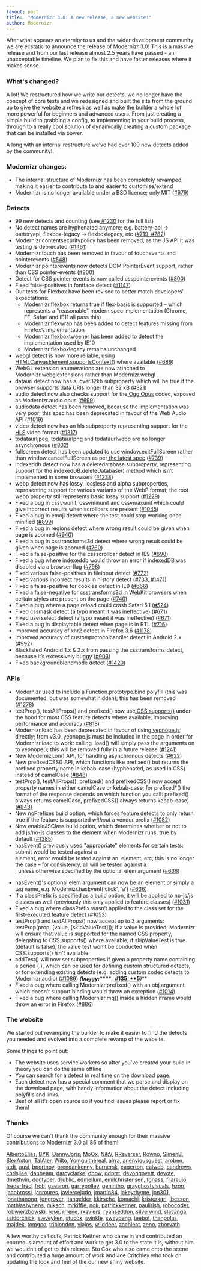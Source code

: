 ```yaml
---
layout: post
title:  "Modernizr 3.0! A new release, a new website!"
author: Modernizr
---
```


After what appears an eternity to us and the wider development community we are ecstatic to announce the release of Modernizr 3.0! This is a massive release and from our last release almost 2.5 years have passed - an unacceptable timeline. We plan to fix this and have faster releases where it makes sense.

### What's changed?

A lot! We restructured how we write our detects, we no longer have the concept of core tests and we redesigned and built the site from the ground up to give the website a refresh as well as make the builder a whole lot more powerful for beginners and advanced users. From just creating a simple build to grabbing a config, to implementing in your build process, through to a really cool solution of dynamically creating a custom package that can be installed via bower.

A long with an internal restructure we’ve had over 100 new detects added by the community!.

### Modernizr changes:

* The internal structure of Modernizr has been completely revamped, making it easier to contribute to and easier to customise/extend
* Modernizr is no longer available under a BSD licence; only MIT ([#679](https://github.com/Modernizr/Modernizr/issues/679))

### Detects

* 99 new detects and counting (see[ #1230](https://github.com/Modernizr/Modernizr/issues/1230) for the full list)
* No detect names are hyphenated anymore; e.g. battery-api → batteryapi, flexbox-legacy → flexboxlegacy, etc ([#719](https://github.com/Modernizr/Modernizr/pull/719),[ #782](https://github.com/Modernizr/Modernizr/pull/782))
* Modernizr.contentsecuritypolicy has been removed, as the JS API it was testing is deprecated ([#1461](https://github.com/Modernizr/Modernizr/issues/1461))
* Modernizr.touch has been removed in favour of touchevents and pointerevents ([#548](https://github.com/Modernizr/Modernizr/issues/548))
* Modernizr.pointerevents now detects DOM PointerEvent support, rather than CSS pointer-events ([#800](https://github.com/Modernizr/Modernizr/pull/800))
* Detect for CSS pointer-events is now called csspointerevents ([#800](https://github.com/Modernizr/Modernizr/pull/800))
* Fixed false-positives in fontface detect ([#1147](https://github.com/Modernizr/Modernizr/pull/1147))
* Our tests for Flexbox have been revised to better match developers’ expectations:
    * Modernizr.flexbox returns true if flex-basis is supported – which represents a "reasonable" modern spec implementation (Chrome, FF, Safari and IE11 all pass this)
    * Modernizr.flexwrap has been added to detect features missing from Firefox’s implementation
    * Modernizr.flexboxtweener has been added to detect the implementation used by IE10
    * Modernizr.flexboxlegacy remains unchanged
* webgl detect is now more reliable, using[ HTMLCanvasElement.supportsContext()](http://www.w3.org/TR/2013/WD-html51-20130528/embedded-content-0.html#dom-canvas-supportscontext) where available ([#689](https://github.com/Modernizr/Modernizr/issues/689))
* WebGL extension enumerations are now attached to Modernizr.webglextensions rather than Modernizr.webgl
* datauri detect now has a .over32kb subproperty which will be true if the browser supports data URIs longer than 32 kB ([#321](https://github.com/Modernizr/Modernizr/issues/321))
* audio detect now also checks support for the[ Ogg Opus](http://www.opus-codec.org/) codec, exposed as Modernizr.audio.opus ([#699](https://github.com/Modernizr/Modernizr/issues/699))
* audiodata detect has been removed, because the implementation was very poor; this spec has been deprecated in favour of the Web Audio API ([#1019](https://github.com/Modernizr/Modernizr/pull/1019))
* video detect now has an hls subproperty representing support for the[ HLS](http://en.wikipedia.org/wiki/HTTP_Live_Streaming) video format ([#1317](https://github.com/Modernizr/Modernizr/pull/1317))
* todataurljpeg, todataurlpng and todataurlwebp are no longer asynchronous ([#802](https://github.com/Modernizr/Modernizr/issues/802))
* fullscreen detect has been updated to use window.exitFullScreen rather than window.cancelFullScreen as per[ the latest spec](http://www.w3.org/TR/fullscreen/) ([#739](https://github.com/Modernizr/Modernizr/issues/739))
* indexeddb detect now has a deletedatabase subproperty, representing support for the indexedDB.deleteDatabase() method which isn’t implemented in some browsers ([#1238](https://github.com/Modernizr/Modernizr/pull/1238))
* webp detect now has lossy, lossless and alpha subproperties, representing support for various variants of the WebP format; the root webp property still represents basic lossy support ([#1229](https://github.com/Modernizr/Modernizr/issues/1229))
* Fixed a bug in cssvwunit, cssvminunit and cssvmaxunit which could give incorrect results when scrollbars are present ([#1045](https://github.com/Modernizr/Modernizr/issues/1045))
* Fixed a bug in emoji detect where the test could stop working once minified ([#899](https://github.com/Modernizr/Modernizr/issues/899))
* Fixed a bug in regions detect where wrong result could be given when page is zoomed ([#940](https://github.com/Modernizr/Modernizr/issues/940))
* Fixed a bug in csstransforms3d detect where wrong result could be given when page is zoomed ([#760](https://github.com/Modernizr/Modernizr/issues/760))
* Fixed a false-positive for the cssscrollbar detect in IE9 ([#698](https://github.com/Modernizr/Modernizr/issues/698))
* Fixed a bug where indexeddb would throw an error if indexedDB was disabled via a browser flag ([#798](https://github.com/Modernizr/Modernizr/pull/798))
* Fixed various false-positives in fileinput detect ([#772](https://github.com/Modernizr/Modernizr/issues/772))
* Fixed various incorrect results in history detect ([#733](https://github.com/Modernizr/Modernizr/issues/733),[ #1471](https://github.com/Modernizr/Modernizr/issues/1471))
* Fixed a false-positive for cookies detect in IE9 ([#666](https://github.com/Modernizr/Modernizr/issues/666))
* Fixed a false-negative for csstransforms3d in WebKit browsers when certain styles are present on the page ([#740](https://github.com/Modernizr/Modernizr/issues/740))
* Fixed a bug where a page reload could crash Safari 5.1 ([#524](https://github.com/Modernizr/Modernizr/issues/524))
* Fixed cssmask detect (a typo meant it was ineffective) ([#671](https://github.com/Modernizr/Modernizr/pull/671))
* Fixed userselect detect (a typo meant it was ineffective) ([#671](https://github.com/Modernizr/Modernizr/pull/671))
* Fixed a bug in displaytable detect when page is in RTL ([#716](https://github.com/Modernizr/Modernizr/issues/716))
* Improved accuracy of xhr2 detect in Firefox 3.6 ([#1178](https://github.com/Modernizr/Modernizr/pull/1178))
* Improved accuracy of customprotocolhandler detect in Android 2.x ([#992](https://github.com/Modernizr/Modernizr/pull/992))
* Blacklisted Android 1.x & 2.x from passing the csstransforms detect, because it’s excessively buggy ([#903](https://github.com/Modernizr/Modernizr/issues/903))
* Fixed backgroundblendmode detect ([#1420](https://github.com/Modernizr/Modernizr/issues/1420))

### APIs

* Modernizr used to include a Function.prototype.bind polyfill (this was documented, but was somewhat hidden); this has been removed ([#1278](https://github.com/Modernizr/Modernizr/pull/1278))
* testProp(), testAllProps() and prefixed() now use[ CSS.supports()](https://developer.mozilla.org/en-US/docs/Web/API/CSS.supports) under the hood for most CSS feature detects where available, improving performance and accuracy ([#818](https://github.com/Modernizr/Modernizr/issues/818))
* Modernizr.load has been deprecated in favour of using[ yepnope.js](http://yepnopejs.com) directly; from v3.0, yepnope.js must be included in the page in order for Modernizr.load to work: calling .load() will simply pass the arguments on to yepnope(); this will be removed fully in a future release ([#1241](https://github.com/Modernizr/Modernizr/pull/1241))
* New Modernizr.on() API, for handling asynchronous detects ([#622](https://github.com/Modernizr/Modernizr/issues/622))
* New prefixedCSS() API, which functions like prefixed() but returns the prefixed property name in kebab-case (hyphenated, as used in CSS) instead of camelCase ([#848](https://github.com/Modernizr/Modernizr/pull/848))
* testProp(), testAllProps(), prefixed() and prefixedCSS() now accept property names in either camelCase or kebab-case; for prefixed*() the format of the response depends on which function you call: prefixed() always returns camelCase, prefixedCSS() always returns kebab-case) ([#848](https://github.com/Modernizr/Modernizr/pull/848))
* New noPrefixes build option, which forces feature detects to only return true if the feature is supported *without* a vendor prefix ([#1082](https://github.com/Modernizr/Modernizr/issues/1082))
* New enableJSClass build option, which determines whether or not to add js/no-js classes to the <html> element when Modernizr runs; true by default ([#1385](https://github.com/Modernizr/Modernizr/issues/1385))
* hasEvent() previously used "appropriate" elements for certain tests: submit would be tested against a <form> element, error would be tested against an <img> element, etc; this is no longer the case – for consistency, all will be tested against a <div>, unless otherwise specified by the optional elem argument ([#636](https://github.com/Modernizr/Modernizr/pull/636))
* hasEvent()'s optional elem argument can now be an element *or* simply a tag name, e.g. Modernizr.hasEvent('click', 'a') ([#636](https://github.com/Modernizr/Modernizr/pull/636))
* If a classPrefix is specified as a build option, it will be applied to no-js/js classes as well (previously this only applied to feature classes) ([#1031](https://github.com/Modernizr/Modernizr/issues/1031))
* Fixed a bug where classPrefix wasn’t applied to the class set for the first-executed feature detect ([#1053](https://github.com/Modernizr/Modernizr/issues/1053))
* testProp() and testAllProps() now accept up to 3 arguments: testProp(prop, [value, [skipValueTest]]); if a value is provided, Modernizr will ensure that value is supported for the named CSS property, delegating to CSS.supports() where available; if skipValueTest is true (default is false), the value test won’t be conducted when CSS.supports() *isn’t* available
* addTest() will now set subproperties if given a property name containing a period (.), which can be used for defining custom structured detects, or for extending existing detects (e.g. adding custom codec detects to Modernizr.audio) ([#1089](https://github.com/Modernizr/Modernizr/pull/1089)) **_(buggy:_****_[ #135_**5](https://github.com/Modernizr/Modernizr/issues/1355)**_)_**
* Fixed a bug where calling Modernizr.prefixed() with an obj argument which doesn’t support binding would throw an exception ([#1014](https://github.com/Modernizr/Modernizr/issues/1014))
* Fixed a bug where calling Modernizr.mq() inside a hidden iframe would throw an error in Firefox ([#886](https://github.com/Modernizr/Modernizr/pull/886))

### The website

We started out revamping the builder to make it easier to find the detects you needed and evolved into a complete revamp of the website.

Some things to point out:

* The website uses service workers so after you’ve created your build in theory you can do the same offline
* You can search for a detect in real time on the download page.
* Each detect now has a special comment that we parse and display on the download page, with handy information about the detect including polyfills and links.
* Best of all it’s open source so if you find issues please report or fix them!

### Thanks

Of course we can't thank the community enough for their massive contributions to Modernizr 3.0 all 86 of them!

[AlbertoElias](https://github.com/AlbertoElias), [BYK](https://github.com/BYK), [DannyJoris](https://github.com/DannyJoris), [MoOx](https://github.com/MoOx), [NikV](https://github.com/NikV), [RReverser](https://github.com/RReverser), [Rowno](https://github.com/Rowno), [SimenB](https://github.com/SimenB), [SlexAxton](https://github.com/SlexAxton), [TalAter](https://github.com/TalAter), [Wilto](https://github.com/Wilto), [Yomguithereal](https://github.com/Yomguithereal), [alrra](https://github.com/alrra), [anenviousguest](https://github.com/anenviousguest), [aroben](https://github.com/aroben), [atdt](https://github.com/atdt), [ausi](https://github.com/ausi), [bportnoy](https://github.com/bportnoy), [brendankenny](https://github.com/brendankenny), [burnersk](https://github.com/burnersk), [cagerton](https://github.com/cagerton), [calweb](https://github.com/calweb), [candrews](https://github.com/candrews), [chrisjlee](https://github.com/chrisjlee), [danbeam](https://github.com/danbeam), [darcyclarke](https://github.com/darcyclarke), [dbow](https://github.com/dbow), [ddprrt](https://github.com/ddprrt), [devongovett](https://github.com/devongovett), [devote](https://github.com/devote), [dmethvin](https://github.com/dmethvin), [doctyper](https://github.com/doctyper), [drublic](https://github.com/drublic), [edmellum](https://github.com/edmellum), [emilchristensen](https://github.com/emilchristensen), [fgnass](https://github.com/fgnass), [filaraujo](https://github.com/filaraujo), [frederfred](https://github.com/frederfred), [frob](https://github.com/frob), [gaearon](https://github.com/gaearon), [garrypolley](https://github.com/garrypolley), [genintho](https://github.com/genintho), [grayghostvisuals](https://github.com/grayghostvisuals), [hzoo](https://github.com/hzoo), [jacobrossi](https://github.com/jacobrossi), [janroures](https://github.com/janroures), [javiercejudo](https://github.com/javiercejudo), [jmartin84](https://github.com/jmartin84), [jokeyrhyme](https://github.com/jokeyrhyme), [jon301](https://github.com/jon301), [jonathanong](https://github.com/jonathanong), [jongrover](https://github.com/jongrover), [jtangelder](https://github.com/jtangelder), [kkirsche](https://github.com/kkirsche), [komachi](https://github.com/komachi), [kristerkari](https://github.com/kristerkari), [lbesson](https://github.com/lbesson), [mathiasbynens](https://github.com/mathiasbynens), [mikach](https://github.com/mikach), [mrkiffie](https://github.com/mrkiffie), [nok](https://github.com/nok), [patrickkettner](https://github.com/patrickkettner), [paulirish](https://github.com/paulirish), [robocoder](https://github.com/robocoder), [robwierzbowski](https://github.com/robwierzbowski), [rose](https://github.com/rose), [rrrene](https://github.com/rrrene), [rxaviers](https://github.com/rxaviers), [ryanseddon](https://github.com/ryanseddon), [silverwind](https://github.com/silverwind), [slavanga](https://github.com/slavanga), [ssidorchick](https://github.com/ssidorchick), [steveyken](https://github.com/steveyken), [stucox](https://github.com/stucox), [svinkle](https://github.com/svinkle), [swaydeng](https://github.com/swaydeng), [teebot](https://github.com/teebot), [thanpolas](https://github.com/thanpolas), [tnajdek](https://github.com/tnajdek), [tomgco](https://github.com/tomgco), [triblondon](https://github.com/triblondon), [vlajos](https://github.com/vlajos), [wilddeer](https://github.com/wilddeer), [zachleat](https://github.com/zachleat), [zeno](https://github.com/zeno), [zhorvath](https://github.com/zhorvath)

A few worthy call outs, Patrick Kettner who came in and contributed an enormous amount of effort and work to get 3.0 to the state it is, without him we wouldn't of got to this release. Stu Cox who also came onto the scene and contributed a huge amount of work and Joe Critchley who took on updating the look and feel of the our new shiny website.
